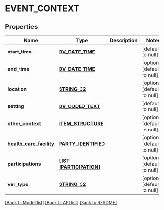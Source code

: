 # EVENT_CONTEXT

## Properties
Name | Type | Description | Notes
------------ | ------------- | ------------- | -------------
**start_time** | [**DV_DATE_TIME**](DvDateTime.md) |  | [default to null]
**end_time** | [**DV_DATE_TIME**](DvDateTime.md) |  | [optional] [default to null]
**location** | [**STRING_32**](STRING_32.md) |  | [optional] [default to null]
**setting** | [**DV_CODED_TEXT**](DvCodedText.md) |  | [default to null]
**other_context** | [**ITEM_STRUCTURE**](ItemStructure.md) |  | [optional] [default to null]
**health_care_facility** | [**PARTY_IDENTIFIED**](PartyIdentified.md) |  | [optional] [default to null]
**participations** | [**LIST [PARTICIPATION]**](Participation.md) |  | [optional] [default to null]
**var_type** | [**STRING_32**](STRING_32.md) |  | [optional] [default to null]

[[Back to Model list]](../README.md#documentation-for-models) [[Back to API list]](../README.md#documentation-for-api-endpoints) [[Back to README]](../README.md)


